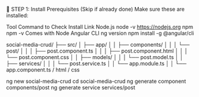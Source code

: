 🧩 STEP 1: Install Prerequisites (Skip if already done)
Make sure these are installed:

Tool	Command to Check	Install Link
Node.js	node -v	https://nodejs.org
npm	npm -v	Comes with Node
Angular CLI	ng version	npm install -g @angular/cli

social-media-crud/
├── src/
│   ├── app/
│   │   ├── components/
│   │   │   └── post/
│   │   │       ├── post.component.ts
│   │   │       ├── post.component.html
│   │   │       └── post.component.css
│   │   ├── models/
│   │   │   └── post.model.ts
│   │   ├── services/
│   │   │   └── post.service.ts
│   │   └── app.module.ts
│   │   └── app.component.ts / html / css

ng new social-media-crud
cd social-media-crud
ng generate component components/post
ng generate service services/post
